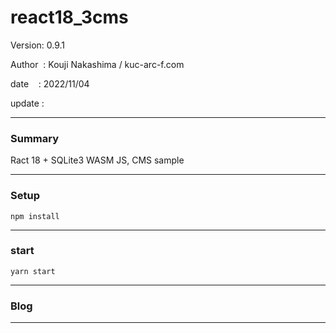 ﻿# react18_3cms

 Version: 0.9.1

 Author  : Kouji Nakashima / kuc-arc-f.com

 date    : 2022/11/04 

 update  :

***
### Summary

Ract 18 + SQLite3 WASM JS, CMS sample


***
### Setup
```
npm install
```


***
### start

```
yarn start
```

***
### Blog

***

